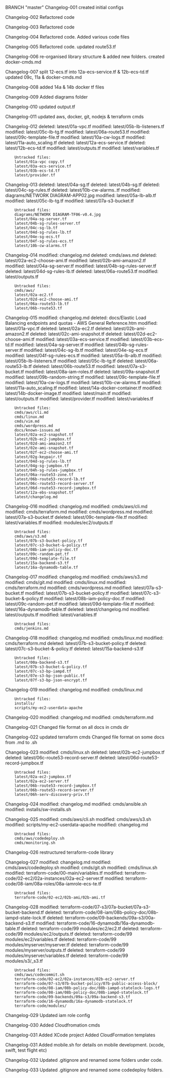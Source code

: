 BRANCH "master" 
Changelog-001
created initial configs

Changelog-002
Refactored code

Changelog-003
Refactored code

Changelog-004
Refactored code.
Added various code files

Changelog-005
Refactored code.
updated route53.tf

Changelog-006
re-organised library structure & added new folders.
created docker-cmds.md

Changelog-007
split 12-ecs.tf into 12a-ecs-service.tf & 12b-ecs-td.tf
updated 09c, 11a & docker-cmds.md

Changelog-008
added 14a & 14b docker tf files

Changelog-009
Added diagrams folder

Changelog-010
updated output.tf

Changelog-011
updated aws, docker, git, nodejs & terraform cmds

Changelog-012
        deleted:    latest/01a-vpc.tf
        modified:   latest/05b-lb-listeners.tf
        modified:   latest/05c-lb-tg.tf
        modified:   latest/06a-route53.tf
        modified:   latest/09c-template-file.tf
        modified:   latest/10a-cw-logs.tf
        modified:   latest/11a-auto_scaling.tf
        deleted:    latest/12a-ecs-service.tf
        deleted:    latest/12b-ecs-td.tf
        modified:   latest/outputs.tf
        modified:   latest/variables.tf

        Untracked files:
        latest/01a-vpc copy.tf
        latest/03a-ecs-service.tf
        latest/03b-ecs-td.tf
        latest/provider.tf


Changelog-013
        deleted:    latest/04a-sg.tf
        deleted:    latest/04b-sg.tf
        deleted:    latest/04c-sg-rules.tf
        deleted:    latest/10b-cw-alarms..tf
        modified:   diagrams/NETWORK DIAGRAM-APP02.jpg
        modified:   latest/05a-lb-alb.tf
        modified:   latest/05c-lb-tg.tf
        modified:   latest/07a-s3-bucket.tf

        Untracked files:
        diagrams/NETWORK DIAGRAM-TF06-v0.4.jpg
        latest/04a-sg-server.tf
        latest/04b-sg-rules-server.tf
        latest/04c-sg-lb.tf
        latest/04d-sg-rules-lb.tf
        latest/04e-sg-ecs.tf
        latest/04f-sg-rules-ecs.tf
        latest/10b-cw-alarms.tf


Changelog-014
        modified:   changelog.md
        deleted:    cmds/aws.md
        deleted:    latest/02a-ec2-choose-ami.tf
        modified:   latest/02b-ami-amazon2.tf
        modified:   latest/04a-sg-server.tf
        modified:   latest/04b-sg-rules-server.tf
        deleted:    latest/04d-sg-rules-lb.tf
        deleted:    latest/06a-route53.tf
        modified:   latest/outputs.tf

        Untracked files:
        cmds/aws/
        latest/02a-ec2.tf
        latest/02d-ec2-choose-ami.tf
        latest/06a-route53-lb.tf
        latest/06b-route53.tf


Changelog-015
        modified:   changelog.md
        deleted:    docs/Elastic Load Balancing endpoints and quotas - AWS General Reference.htm
        modified:   latest/01a-vpc.tf
        deleted:    latest/02a-ec2.tf
        deleted:    latest/02b-ami-amazon2.tf
        deleted:    latest/02c-ami-snapshot.tf
        deleted:    latest/02d-ec2-choose-ami.tf
        modified:   latest/03a-ecs-service.tf
        modified:   latest/03b-ecs-td.tf
        modified:   latest/04a-sg-server.tf
        modified:   latest/04b-sg-rules-server.tf
        modified:   latest/04c-sg-lb.tf
        modified:   latest/04e-sg-ecs.tf
        modified:   latest/04f-sg-rules-ecs.tf
        modified:   latest/05a-lb-alb.tf
        modified:   latest/05b-lb-listeners.tf
        modified:   latest/05c-lb-tg.tf
        deleted:    latest/06a-route53-lb.tf
        deleted:    latest/06b-route53.tf
        modified:   latest/07a-s3-bucket.tf
        modified:   latest/08a-iam-roles.tf
        deleted:    latest/09a-snapshot.tf
        modified:   latest/09b-random-string.tf
        modified:   latest/09c-template-file.tf
        modified:   latest/10a-cw-logs.tf
        modified:   latest/10b-cw-alarms.tf
        modified:   latest/11a-auto_scaling.tf
        modified:   latest/14a-docker-container.tf
        modified:   latest/14b-docker-image.tf
        modified:   latest/main.tf
        modified:   latest/outputs.tf
        modified:   latest/provider.tf
        modified:   latest/variables.tf

        Untracked files:
        cmds/aws/cli.md
        cmds/linux.md
        cmds/vim.md
        cmds/wordpress.md
        docs/known-issues.md
        latest/02a-ec2-snapshot.tf
        latest/02b-ec2-jumpbox.tf
        latest/02d-ami-amazon2.tf
        latest/02e-ami-snapshot.tf
        latest/02f-ec2-choose-ami.tf
        latest/02g-keypair.tf
        latest/04d-sg-rules-lb.tf
        latest/04g-sg-jumpbox.tf
        latest/04h-sg-rules-jumpbox.tf
        latest/06a-route53-zone.tf
        latest/06b-route53-record-lb.tf
        latest/06c-route53-record-server.tf
        latest/06d-route53-record-jumpbox.tf
        latest/12a-ebs-snapshot.tf
        latest/changelog.md


Changelog-016
        modified:   changelog.md
        modified:   cmds/aws/cli.md
        modified:   cmds/terraform.md
        modified:   cmds/wordpress.md
        modified:   latest/07a-s3-bucket.tf
        deleted:    latest/09c-template-file.tf
        modified:   latest/variables.tf
        modified:   modules/ec2/outputs.tf

        Untracked files:
        cmds/aws/s3.md
        latest/07b-s3-bucket-policy.tf
        latest/07c-s3-bucket-&-policy.tf
        latest/08b-iam-policy-doc.tf
        latest/09c-random-pet.tf
        latest/09d-template-file.tf
        latest/15a-backend-s3.tf
        latest/16a-dynamodb-table.tf


Changelog-017
      modified:   changelog.md
        modified:   cmds/aws/s3.md
        modified:   cmds/git.md
        modified:   cmds/linux.md
        modified:   cmds/terraform.md
        modified:   cmds/wordpress.md
        modified:   latest/07a-s3-bucket.tf
        modified:   latest/07b-s3-bucket-policy.tf
        modified:   latest/07c-s3-bucket-&-policy.tf
        modified:   latest/08b-iam-policy-doc.tf
        modified:   latest/09c-random-pet.tf
        modified:   latest/09d-template-file.tf
        modified:   latest/16a-dynamodb-table.tf
        deleted:    latest/changelog.md
        modified:   latest/outputs.tf
        modified:   latest/variables.tf

        Untracked files:
        cmds/jenkins.md


Changelog-018
        modified:   changelog.md
        modified:   cmds/linux.md
        modified:   cmds/terraform.md
        deleted:    latest/07b-s3-bucket-policy.tf
        deleted:    latest/07c-s3-bucket-&-policy.tf
        deleted:    latest/15a-backend-s3.tf

        Untracked files:        
        latest/00a-backend-s3.tf
        latest/07b-s3-bucket-&-policy.tf
        latest/07c-s3-bp-iampd.tf
        latest/07e-s3-bp-json-public.tf
        latest/07f-s3-bp-json-encrypt.tf


Changelog-019
        modified:   changelog.md
        modified:   cmds/linux.md

        Untracked files:
        installs/
        scripts/my-ec2-userdata-apache


Changelog-020
        modified:   changelog.md
        modified:   cmds/terraform.md

Changelog-021
        Changed file format on all docs in cmds dir

Changelog-022
        updated terraform cmds
        Changed file format on some docs from .md to .sh

Changelog-023
        modified:   cmds/linux.sh
        deleted:    latest/02b-ec2-jumpbox.tf
        deleted:    latest/06c-route53-record-server.tf
        deleted:    latest/06d-route53-record-jumpbox.tf

        Untracked files:
        latest/02a-ec2-jumpbox.tf
        latest/02a-ec2-server.tf
        latest/06b-route53-record-jumpbox.tf
        latest/06b-route53-record-server.tf
        latest/06h-serv-discovery-priv.tf

Changelog-024
        modified:   changelog.md
        modified:   cmds/ansible.sh
        modified:   installs/sw-installs.sh

Changelog-025
        modified:   cmds/aws/cli.sh
        modified:   cmds/aws/s3.sh
        modified:   scripts/my-ec2-userdata-apache
        modified:   changelog.md

        Untracked files:
        cmds/aws/codedeploy.sh
        cmds/monitoring.sh

Changelog-026
        restructured terraform-code library

Changelog-027
        modified:   changelog.md
        modified:   cmds/aws/codedeploy.sh
        modified:   cmds/git.sh
        modified:   cmds/linux.sh
        modified:   terraform-code/00-main/variables.tf
        modified:   terraform-code/02-ec2/02a-instances/02a-ec2-server.tf
        modified:   terraform-code/08-iam/08a-roles/08a-iamrole-ecs-te.tf

        Untracked files:
        terraform-code/02-ec2/02b-ami/02b-ami.tf

Changelog-028
        modified:   terraform-code/07-s3/07a-bucket/07a-s3-bucket-backend.tf
        deleted:    terraform-code/08-iam/08b-policy-doc/08b-iampd-state-lock.tf
        deleted:    terraform-code/09-backends/09a-s3/00a-backend-s3.tf
        modified:   terraform-code/16-dynamodb/16a-dynamodb-table.tf
        deleted:    terraform-code/99 modules/ec2/ec2.tf
        deleted:    terraform-code/99 modules/ec2/outputs.tf
        deleted:    terraform-code/99 modules/ec2/variables.tf
        deleted:    terraform-code/99 modules/myserver/myserver.tf
        deleted:    terraform-code/99 modules/myserver/outputs.tf
        deleted:    terraform-code/99 modules/myserver/variables.tf
        deleted:    terraform-code/99 modules/s3/_s3.tf

        Untracked files:
        cmds/aws/codecommit.sh
        terraform-code/02-ec2/02a-instances/02b-ec2-server.tf
        terraform-code/07-s3/07b-bucket-policy/07b-public-access-block/
        terraform-code/08-iam/08b-policy-doc/08b-iampd-statelock-logs.tf
        terraform-code/08-iam/08b-policy-doc/08b-iampd-statelock.tf
        terraform-code/09-backends/09a-s3/09a-backend-s3.tf
        terraform-code/16-dynamodb/16a-dynamodb-statelock.tf
        terraform-code/modules/

Changelog-029
        Updated iam role config

Changelog-030
        Added Cloudfromation cmds

Changelog-031
        Added XCode project
        Added CloudFormation templates

Changelog-031
        Added mobile.sh for details on mobile development. (xcode, swift, test flight etc)

Changelog-032
        Updated .gitignore and renamed some folders under code.

Changelog-033
        Updated .gitignore and renamed some codedeploy folders.